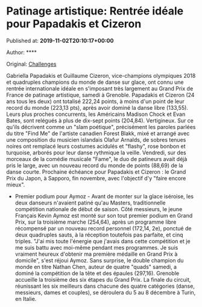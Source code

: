 
# Patinage artistique: Rentrée idéale pour Papadakis et Cizeron

Published at: **2019-11-02T20:10:17+00:00**

Author: ****

Original: [Challenges](https://www.challenges.fr/sport/patinage-artistique-rentree-ideale-pour-papadakis-et-cizeron_682893)

Gabriella Papadakis et Guillaume Cizeron, vice-champions olympiques 2018 et quadruples champions du monde de danse sur glace, ont connu une rentrée internationale idéale en s'imposant très largement au Grand Prix de France de patinage artistique, samedi à Grenoble.
Papadakis et Cizeron (24 ans tous les deux) ont totalisé 222,24 points, à moins d'un point de leur record du monde (223,13 pts), après avoir dominé la danse libre (133,55). Leurs plus proches concurrents, les Américains Madison Chock et Evan Bates, sont relégués à plus de dix-sept points (204,84). Vertigineux.
Sur ce qu'ils décrivent comme un "slam poétique", précisément les paroles parlées du titre "Find Me" de l'artiste canadien Forest Blakk, mixé et arrangé avec une composition du musicien islandais Olafur Arnalds, de sobres tenues noires ont remplacé leurs costumes acidulés et "flashy", rose bonbon et turquoise, arborés pour leur danse rythmique la veille.
Vendredi, sur des morceaux de la comédie musicale "Fame", le duo de patineurs avait déjà pris le large, avec un nouveau record du monde de points (88,69) de la danse courte.
Prochaine échéance pour Papadakis et Cizeron : le Grand Prix du Japon, à Sapporo, fin novembre, avec l'objectif d'y "faire encore mieux".
- Premier podium pour Aymoz -
Avant de monter sur la glace iséroise, les deux danseurs n'avaient patiné qu'au Masters, traditionnelle compétition nationale de début de saison.
Côté messieurs, le jeune Français Kevin Aymoz est monté sur son tout premier podium en Grand Prix, sur la troisième marche (254,64), après un programme libre récompensé par un nouveau record personnel (172,14, 2e), ponctué de deux quadruples sauts, à la réception toutefois pas parfaite, et cinq triples.
"J'ai mis toute l'énergie que j'avais dans cette compétition et je me suis battu avec moi-même pendant mes programmes. Je suis vraiment heureux d'obtenir ma première médaille en Grand Prix à domicile", s'est réjoui Aymoz.
Sans surprise, le double champion du monde en titre Nathan Chen, auteur de quatre "quads" samedi, a dominé la compétition de la tête et des épaules (297,16).
Grenoble accueille la troisième des six étapes du Grand Prix. La finale du circuit, réunissant les six meilleurs dans chacune des quatre catégories (danse, messieurs, dames et couples), se déroulera du 5 au 8 décembre à Turin, en Italie.
